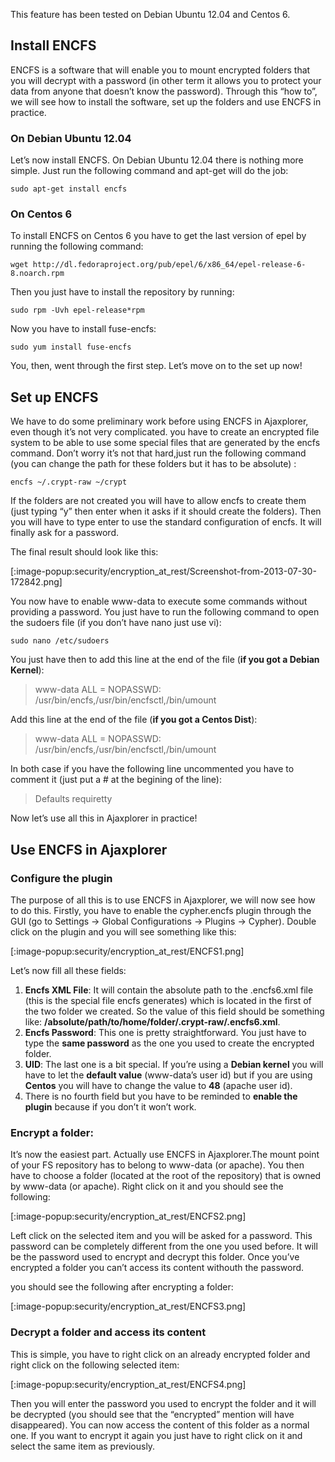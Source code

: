 This feature has been tested on Debian Ubuntu 12.04 and Centos 6.

## Install ENCFS
ENCFS is a software that will enable you to mount encrypted folders that you will decrypt with a password (in other term it allows you to protect your data from anyone that doesn’t know the password). Through this “how to”, we will see how to install the software, set up the folders and use ENCFS in practice.

### On Debian Ubuntu 12.04
Let’s now install ENCFS. On Debian Ubuntu 12.04 there is nothing more simple. Just run the following command and apt-get will do the job:

    sudo apt-get install encfs 

### On Centos 6
To install ENCFS on Centos 6 you have to get the last version of epel by running the following command:

    wget http://dl.fedoraproject.org/pub/epel/6/x86_64/epel-release-6-8.noarch.rpm 

Then you just have to install the repository by running:

    sudo rpm -Uvh epel-release*rpm 

Now you have to install fuse-encfs:

    sudo yum install fuse-encfs

You, then, went through the first step. Let’s move on to the set up now!

 

## Set up ENCFS
We have to do some preliminary work before using ENCFS in Ajaxplorer, even though it’s not very complicated. you have to create an encrypted file system to be able to use some special files that are generated by the encfs command. Don’t worry it’s not that hard,just run the following command (you can change the path for these folders but it has to be absolute) :

    encfs ~/.crypt-raw ~/crypt 

If the folders are not created you will have to allow encfs to create them (just typing “y” then enter when it asks if it should create the folders). Then you will have to type enter to use the standard configuration of encfs. It will finally ask for a password.

The final result should look like this:

[:image-popup:security/encryption_at_rest/Screenshot-from-2013-07-30-172842.png]

You now have to enable www-data to execute some commands without providing a password. You just have to run the following command to open the sudoers file (if you don’t have nano just use vi):

    sudo nano /etc/sudoers

You just have then to add this line at the end of the file (**if you got a Debian Kernel**):

> www-data ALL = NOPASSWD: /usr/bin/encfs,/usr/bin/encfsctl,/bin/umount

Add this line at the end of the file (**if you got a Centos Dist**):

> www-data ALL = NOPASSWD: /usr/bin/encfs,/usr/bin/encfsctl,/bin/umount

In both case if you have the following line uncommented you have to comment it (just put a # at the begining of the line):

> Defaults requiretty

Now let’s use all this in Ajaxplorer in practice!

 

## Use ENCFS in Ajaxplorer
### Configure the plugin
The purpose of all this is to use ENCFS in Ajaxplorer, we will now see how to do this. Firstly, you have to enable the cypher.encfs plugin through the GUI (go to Settings -> Global Configurations -> Plugins -> Cypher). Double click on the plugin and you will see something like this:

[:image-popup:security/encryption_at_rest/ENCFS1.png]

Let’s now fill all these fields:

1. **Encfs XML File**: It will contain the absolute path to the .encfs6.xml file (this is the special file encfs generates) which is located in the first of the two folder we created. So the value of this field should be something like: **/absolute/path/to/home/folder/.crypt-raw/.encfs6.xml**.
2. **Encfs Password**: This one is pretty straightforward. You just have to type the **same password** as the one you used to create the encrypted folder.
3. **UID**: The last one is a bit special. If you’re using a **Debian kernel** you will have to let the **default value** (www-data’s user id) but if you are using **Centos** you will have to change the value to **48** (apache user id).
4. There is no fourth field but you have to be reminded to **enable the plugin** because if you don’t it won’t work.

### Encrypt a folder:
It’s now the easiest part. Actually use ENCFS in Ajaxplorer.The mount point of your FS repository has to belong to www-data (or apache). You then have to choose a folder (located at the root of the repository) that is owned by www-data (or apache). Right click on it and you should see the following:

[:image-popup:security/encryption_at_rest/ENCFS2.png]

Left click on the selected item and you will be asked for a password. This password can be completely different from the one you used before. It will be the password used to encrypt and decrypt this folder. Once you’ve encrypted a folder you can’t access its content withouth the password.

you should see the following after encrypting a folder:

[:image-popup:security/encryption_at_rest/ENCFS3.png]

### Decrypt a folder and access its content
This is simple, you have to right click on an already encrypted folder and right click on the following selected item:

[:image-popup:security/encryption_at_rest/ENCFS4.png]

Then you will enter the password you used to encrypt the folder and it will be decrypted (you should see that the “encrypted” mention will have disappeared). You can now access the content of this folder as a normal one. If you want to encrypt it again you just have to right click on it and select the same item as previously.